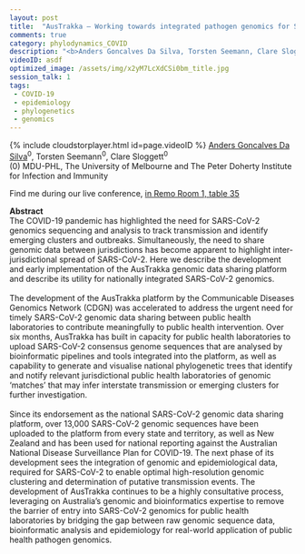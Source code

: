```yaml
---
layout: post
title:  "AusTrakka – Working towards integrated pathogen genomics for SARS-CoV-2"
comments: true
category: phylodynamics_COVID
description: "<b>Anders Goncalves Da Silva, Torsten Seemann, Clare Sloggett</b><br/>The COVID-19 pandemic has highlighted the need for..."
videoID: asdf
optimized_image: /assets/img/x2yM7LcXdCSi0bm_title.jpg
session_talk: 1
tags:
 - COVID-19
 - epidemiology
 - phylogenetics
 - genomics
---
```

{% include cloudstorplayer.html id=page.videoID %}
<u>Anders Goncalves Da Silva</u><sup>0</sup>, Torsten Seemann<sup>0</sup>, Clare Sloggett<sup>0</sup><br/>
\(0\) MDU-PHL, The University of Melbourne and The Peter Doherty Institute for Infection and Immunity

Find me during our live conference, [in Remo Room 1, table 35](https://remo.co)

<b>Abstract</b><br/>
The COVID-19 pandemic has highlighted the need for SARS-CoV-2 genomics sequencing and analysis to track transmission and identify emerging clusters and outbreaks. Simultaneously, the need to share genomic data between jurisdictions has become apparent to highlight inter-jurisdictional spread of SARS-CoV-2. Here we describe the development and early implementation of the AusTrakka genomic data sharing platform and describe its utility for nationally integrated SARS-CoV-2 genomics.<br/><br/>The development of the AusTrakka platform by the Communicable Diseases Genomics Network \(CDGN\) was accelerated to address the urgent need for timely SARS-CoV-2 genomic data sharing between public health laboratories to contribute meaningfully to public health intervention. Over six months, AusTrakka has built in capacity for public health laboratories to upload SARS-CoV-2 consensus genome sequences that are analysed by bioinformatic pipelines and tools integrated into the platform, as well as capability to generate and visualise national phylogenetic trees that identify and notify relevant jurisdictional public health laboratories of genomic ‘matches’ that may infer interstate transmission or emerging clusters for further investigation.<br/><br/>Since its endorsement as the national SARS-CoV-2 genomic data sharing platform, over 13,000 SARS-CoV-2 genomic sequences have been uploaded to the platform from every state and territory, as well as New Zealand and has been used for national reporting against the Australian National Disease Surveillance Plan for COVID-19. The next phase of its development sees the integration of genomic and epidemiological data, required for SARS-CoV-2 to enable optimal high-resolution genomic clustering and determination of putative transmission events.  The development of AusTrakka continues to be a highly consultative process, leveraging on Australia’s genomic and bioinformatics expertise to remove the barrier of entry into SARS-CoV-2 genomics for public health laboratories by bridging the gap between raw genomic sequence data, bioinformatic analysis and epidemiology for real-world application of public health pathogen genomics.<br/>
